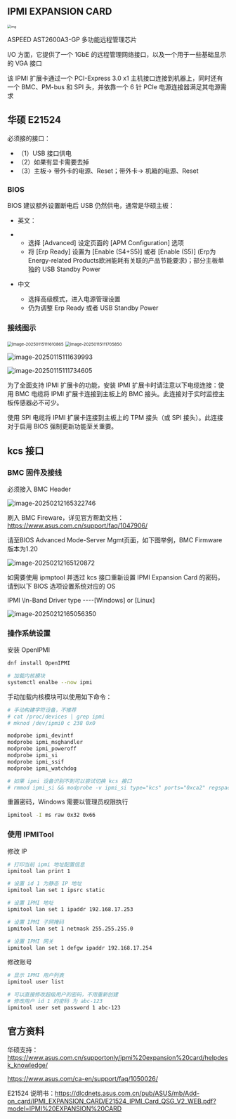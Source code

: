 ## IPMI EXPANSION CARD

<img src="./.assets/IPMI远程管理卡/6f0dcba0j00r6yz1l002fc000sg00jdg.jpg" alt="img" style="zoom:50%;" />

ASPEED AST2600A3-GP 多功能远程管理芯片

I/O 方面，它提供了一个 1GbE 的远程管理网络接口，以及一个用于一些基础显示的 VGA 接口

该 IPMI 扩展卡通过一个 PCI-Express 3.0 x1 主机接口连接到机器上，同时还有一个 BMC、PM-bus 和 SPI 头，并依靠一个 6 针 PCIe 电源连接器满足其电源需求

## 华硕 E21524

必须接的接口：

- （1）USB 接口供电
- （2）如果有显卡需要去掉
- （3）主板→ 带外卡的电源、Reset；带外卡→ 机箱的电源、Reset

### BIOS

BIOS 建议额外设置断电后 USB 仍然供电，通常是华硕主板：

- 英文：

- - 选择 [Advanced] 设定页面的 [APM Configuration] 选项
  - 将 [Erp Ready] 设置为 [Enable (S4+S5)] 或者 [Enable (S5)] (Erp为Energy-related Products欧洲能耗有关联的产品节能要求)；部分主板单独的 USB Standby Power
- 中文
  - 选择高级模式，进入电源管理设置
  - 仍为调整 Erp Ready 或者 USB Standby Power

### 接线图示

<img src="./.assets/IPMI远程管理卡/image-20250115111610865.png" alt="image-20250115111610865" style="zoom:67%;" />

<img src="./.assets/IPMI远程管理卡/image-20250115111705850.png" alt="image-20250115111705850" style="zoom:67%;" />

![image-20250115111639993](./.assets/IPMI远程管理卡/image-20250115111639993.png)

![image-20250115111734605](./.assets/IPMI远程管理卡/image-20250115111734605.png)

为了全面支持 IPMI 扩展卡的功能，安装 IPMI 扩展卡时请注意以下电缆连接：使用 BMC 电缆将 IPMI 扩展卡连接到主板上的 BMC 接头。此连接对于实时监控主板传感器必不可少。

使用 SPI 电缆将 IPMI 扩展卡连接到主板上的 TPM 接头（或 SPI 接头）。此连接对于启用 BIOS 强制更新功能至关重要。

## kcs 接口

### BMC 固件及接线

必须接入 BMC Header

![image-20250212165322746](./.assets/IPMI远程管理卡/image-20250212165322746.png)

刷入 BMC Fireware，详见官方帮助文档：<https://www.asus.com.cn/support/faq/1047906/>

请至BIOS Advanced Mode-Server Mgmt页面，如下图举例，BMC Firmware 版本为1.20

![image-20250212165120872](./.assets/IPMI远程管理卡/image-20250212165120872.png)

如需要使用 ipmptool 并透过 kcs 接口重新设置 IPMI Expansion Card 的密码，请到以下 BIOS 选项设置系统对应的 OS 

IPMI \In-Band Driver type ----[Windows] or [Linux]

![image-20250212165056350](./.assets/IPMI远程管理卡/image-20250212165056350.png)

### 操作系统设置

安装 OpenIPMI

```bash
dnf install OpenIPMI

# 加载内核模块
systemctl enalbe --now ipmi
```

手动加载内核模块可以使用如下命令：

```bash
# 手动构建字符设备，不推荐
# cat /proc/devices | grep ipmi
# mknod /dev/ipmi0 c 238 0x0

modprobe ipmi_devintf
modprobe ipmi_msghandler
modprobe ipmi_poweroff
modprobe ipmi_si
modprobe ipmi_ssif
modprobe ipmi_watchdog

# 如果 ipmi 设备识别不到可以尝试切换 kcs 接口
# rmmod ipmi_si && modprobe -v ipmi_si type="kcs" ports="0xca2" regspacings="4"
```

重置密码，Windows 需要以管理员权限执行

```bash
ipmitool -I ms raw 0x32 0x66
```

### 使用 IPMITool

修改 IP

```bash
# 打印当前 ipmi 地址配置信息
ipmitool lan print 1

# 设置 id 1 为静态 IP 地址
ipmitool lan set 1 ipsrc static

# 设置 IPMI 地址
ipmitool lan set 1 ipaddr 192.168.17.253

# 设置 IPMI 子网掩码
ipmitool lan set 1 netmask 255.255.255.0

# 设置 IPMI 网关
ipmitool lan set 1 defgw ipaddr 192.168.17.254
```

修改账号

```bash
# 显示 IPMI 用户列表
ipmitool user list

# 可以直接修改超级用户的密码，不用重新创建
# 修改用户 id 1 的密码 为 abc-123
ipmitool user set password 1 abc-123
```

## 官方资料

华硕支持：<https://www.asus.com.cn/supportonly/ipmi%20expansion%20card/helpdesk_knowledge/>

<https://www.asus.com/ca-en/support/faq/1050026/>

E21524 说明书：<https://dlcdnets.asus.com.cn/pub/ASUS/mb/Add-on_card/IPMI_EXPANSION_CARD/E21524_IPMI_Card_QSG_V2_WEB.pdf?model=IPMI%20EXPANSION%20CARD>

